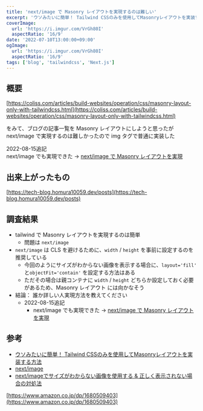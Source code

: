 ```yaml
---
title: 'next/image で Masonry レイアウトを実現するのは難しい'
excerpt: 'ウソみたいに簡単！ Tailwind CSSのみを使用してMasonryレイアウトを実装する方法 をみて、ブログの記事一覧を Masonry レイアウトにしようと思ったが next/image で実現するのは難しかったので img タグで普通に実装した。'
coverImage: 
  url: 'https://i.imgur.com/VrGh80I'
  aspectRatio: '16/9'
date: '2022-07-10T13:00:00+09:00'
ogImage:
  url: 'https://i.imgur.com/VrGh80I'
  aspectRatio: '16/9'
tags: ['blog', 'tailwindcss', 'Next.js']
---
```


## 概要

[https://coliss.com/articles/build-websites/operation/css/masonry-layout-only-with-tailwindcss.html](https://coliss.com/articles/build-websites/operation/css/masonry-layout-only-with-tailwindcss.html)

をみて、ブログの記事一覧を Masonry レイアウトにしようと思ったが next/image で実現するのは難しかったので img タグで普通に実装した

2022-08-15追記  
next/image でも実現できた -> [next/image で Masonry レイアウトを実現](/posts/2022-08-15-1) 

## 出来上がったもの
[https://tech-blog.homura10059.dev/posts](https://tech-blog.homura10059.dev/posts) 

## 調査結果

- tailwind で Masonry レイアウトを実現するのは簡単
	- 問題は `next/image`
- `next/image` は CLS を避けるために、`width` / `height` を事前に設定するのを推奨している
	- 今回のようにサイズがわからない画像を表示する場合に、`layout='fill'` と`objectFit='contain'` を設定する方法はある
	- ただその場合は親コンテナに `width` / `height` どちらか設定しておく必要があるため、Masonry レイアウト には向かなそう
- 結論： 誰か詳しい人実現方法を教えてください
	- 2022-08-15追記
		- next/image でも実現できた -> [next/image で Masonry レイアウトを実現](/posts/2022-08-15-1) 


## 参考

- [ウソみたいに簡単！ Tailwind CSSのみを使用してMasonryレイアウトを実装する方法](https://coliss.com/articles/build-websites/operation/css/masonry-layout-only-with-tailwindcss.html)
- [next/image](https://nextjs.org/docs/api-reference/next/image#layout)
- [next/imageでサイズがわからない画像を使用する & 正しく表示されない場合の対処法](https://zenn.dev/ruru/articles/bcb8323a519fe2)

[https://www.amazon.co.jp/dp/1680509403](https://www.amazon.co.jp/dp/1680509403)